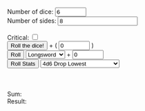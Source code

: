 <html>
     <head>
          <script type="text/javascript" src="tower.js"></script>
     </head>
     <body  onload="initQuote()">
          <form  name="input" id="input" action="">
               <br>
               <label for="numberDice">Number of dice:</label>
               <input type="number" size="5" name="numberDice" id="numberDice" value="6" max="9999" min="1">
               <br>
               <label for="sides">Number of sides:</label>
               <input type="number" size="5" name="sides" id="sides" value="8" min="2">
               <br>
               <br>
               <label for="critBox">Critical: </label>
               <input type="checkbox" id="critBox" name="critBox" value="1">
               <br>
               <button type="button" onClick="varSet()">Roll the dice!</button>
               <label for="mods">+ ( </label>
               <input type="number" size="5" name="mods" id="mods" value="0" max="999" min="-999"> )
               <br>
               <button type="button" onClick="">Roll</button>
               <select name="preset" id="preset">
                    <option value="longsword">Longsword</option>
                    <option value="shortsword">Shortsword</option>
                    <option value="greatsword">Greatsword</option>
                    <option value="rapier">Rapier</option>
                    <option value="longbow">Longbow</option>
                    <option value="shortbow">Shortbow</option>
               </select>
               <label for="mods">+ </label>
               <input type="number" size="5" name="setMods" id="setMods" value="0" max="999" min="-999">
               <br>
               <button type="button" onClick="statRoll()">Roll Stats</button>
               <select name="rollType" id="rollType">
                    <option value="fourDSixDrop">4d6 Drop Lowest</option>
                    <option value="threeDSix">3d6</option>
                    <option value="threeDSixDropPT">3d6 Drop Lowest + 3</option>
                    <option value="insanity">1d20 (use at your own risk)</option>
               </select>
               <br>
               <br>
               <output name="rngQuote" id="rngQuote"></output>
               <br>
               <br>
               <label for="total">Sum: </label>
               <output name="total" id="total"></output>
               <br>
               <label for="result">Result: </label>
               <output name="result" id="result"></output>
          </form>
     </body>
</html>

